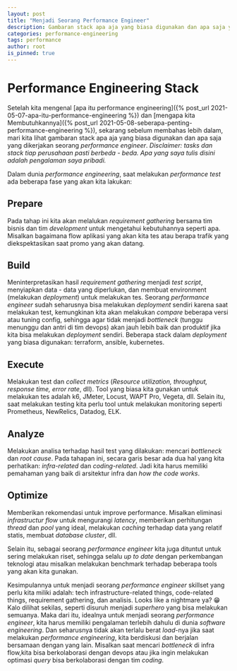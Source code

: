 ```yaml
---
layout: post
title: "Menjadi Seorang Performance Engineer"
description: Gambaran stack apa aja yang biasa digunakan dan apa saja yang dikerjakan seorang *performance engineer*
categories: performance-engineering
tags: performance
author: root
is_pinned: true
---
```

<!--more-->
# Performance Engineering Stack
Setelah kita mengenal [apa itu performance engineering]({% post_url 2021-05-07-apa-itu-performance-engineering %}) dan [mengapa kita Membutuhkannya]({% post_url 2021-05-08-seberapa-penting-performance-engineering %}), sekarang sebelum membahas lebih dalam, mari kita lihat gambaran stack apa aja yang biasa digunakan dan apa saja yang dikerjakan seorang *performance engineer*. *Disclaimer: tasks dan stack tiap perusahaan pasti berbeda - beda. Apa yang saya tulis disini adalah pengalaman saya pribadi.*

Dalam dunia *performance engineering*, saat melakukan *performance test* ada beberapa fase yang akan kita lakukan:

## Prepare
Pada tahap ini kita akan melalukan *requirement gathering* bersama tim bisnis dan tim *development* untuk mengetahui kebutuhannya seperti apa. Misalkan bagaimana flow aplikasi yang akan kita tes atau berapa trafik yang diekspektasikan saat promo yang akan datang.

## Build
Meninterpretasikan hasil *requirement gathering* menjadi *test script*, menyiapkan data - data yang diperlukan, dan membuat environment (melakukan *deployment*) untuk melakukan tes. Seorang *performance engineer* sudah seharusnya bisa melakukan *deployment* sendiri karena saat melakukan test, kemungkinan kita akan melakukan *compare* beberapa versi atau tuning config, sehingga agar tidak menjadi *bottleneck* (tunggu menunggu dan antri di tim devops) akan jauh lebih baik dan produktif jika kita bisa melakukan *deployment* sendiri. Beberapa stack dalam *deployment* yang biasa digunakan: terraform, ansible, kubernetes.

## Execute
Melakukan test dan *collect metrics* (*Resource utilization, throughput, response time, error rate*, dll). Tool yang biasa kita gunakan untuk melakukan tes adalah k6, JMeter, Locust, WAPT Pro, Vegeta, dll. Selain itu, saat melakukan testing kita perlu tool untuk melakukan monitoring seperti Prometheus, NewRelics, Datadog, ELK.

## Analyze
Melakukan analisa terhadap hasil test yang dilakukan: mencari *bottleneck* dan *root cause*. Pada tahapan ini, secara garis besar ada dua hal yang kita perhatikan: *infra-related* dan *coding-related*. Jadi kita harus memiliki pemahaman yang baik di arsitektur infra dan *how the code works*.

## Optimize
Memberikan rekomendasi untuk improve performance. Misalkan eliminasi *infrastructur flow* untuk mengurangi *latency*, memberikan perhitungan *thread* dan *pool* yang ideal, melakukan *caching* terhadap data yang relatif statis, membuat *database cluster*, dll.

Selain itu, sebagai seorang *performance engineer* kita juga dituntut untuk sering melakukan riset, sehingga selalu *up to date* dengan perkembangan teknologi atau misalkan melakukan benchmark terhadap beberapa tools yang akan kita gunakan.

Kesimpulannya untuk menjadi seorang *performance engineer* skillset yang perlu kita miliki adalah: tech infrastructure-related things, code-related things, requirement gathering, dan analisis. Looks like a nightmare ya? 😁 Kalo dilihat sekilas, seperti disuruh menjadi *superhero* yang bisa melakukan semuanya. Maka dari itu, idealnya untuk menjadi seorang *performance engineer*, kita harus memiliki pengalaman terlebih dahulu di dunia *software engineering*. Dan seharusnya tidak akan terlalu berat *load*-nya jika saat melakukan *performance engineering*, kita berdiskusi dan berjalan bersamaan dengan yang lain. Misalkan saat mencari *bottleneck* di infra flow,kita bisa berkolaborasi dengan devops atau jika ingin melakukan optimasi *query* bisa berkolaborasi dengan tim *coding*.